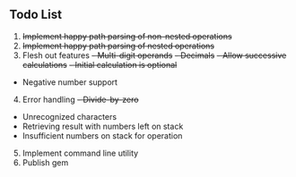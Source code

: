 Todo List
-

1. <del>Implement happy path parsing of non-nested operations</del>
2. <del>Implement happy path parsing of nested operations</del>
3. Flesh out features
  <del>- Multi-digit operands</del>
  <del>- Decimals</del>
  <del>- Allow successive calculations</del>
  <del>- Initial calculation is optional</del>
  - Negative number support
4. Error handling
  <del>- Divide-by-zero</del>
  - Unrecognized characters
  - Retrieving result with numbers left on stack
  - Insufficient numbers on stack for operation
5. Implement command line utility
6. Publish gem
